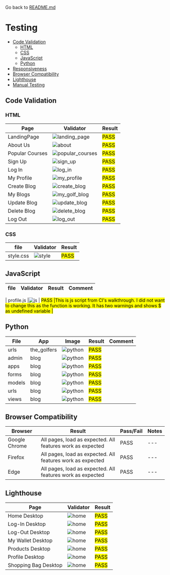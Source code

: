 Go back to [README.md](/README.md)

# Testing
- [Code Validation](#code-validation)
    - [HTML](#html)
    - [CSS](#css)
    - [JavaScript](#JavaScript)
    - [Python](#python)
- [Responsiveness](#Responsiveness)
- [Browser Compatibility](#browser-compatibility)
- [Lighthouse](#Lighthouse)
- [Manual Testing](#manual-testing)




## Code Validation
### HTML
|Page|Validator|Result|
| --- | --- | --- |
| LandingPage |![landing_page](./docs/testing_images/landing_page_html_check.png) | <mark>PASS<mark> |
| About Us |![about](./docs/testing_images/about_us_html_check.png) | <mark>PASS<mark> |
| Popular Courses|![popular_courses](./docs/testing_images/popular_courses_html_check.png) | <mark>PASS<mark> |
| Sign Up |![sign_up](./docs/testing_images/sign_up_html_check.png) | <mark>PASS<mark> |
| Log In |![log_in](./docs/testing_images/log_in_html_check.png) | <mark>PASS<mark> |
| My Profile |![my_profile](./docs/testing_images/profile_html_check.png) | <mark>PASS<mark> |
| Create Blog |![create_blog](./docs/testing_images/create_blog_html_check.png) | <mark>PASS<mark> |
| My Blogs|![my_golf_blog](./docs/testing_images/my_golf_blogs_html_check.png) | <mark>PASS<mark> |
| Update Blog |![update_blog](./docs/testing_images/update_blog_html_check.png) | <mark>PASS<mark> |
| Delete Blog |![delete_blog](./docs/testing_images/delete_blog_html_check.png) | <mark>PASS<mark> |
| Log Out |![log_out](./docs/testing_images/log_out_html_check.png) | <mark>PASS<mark> |



### CSS
|file|Validator|Result|
| --- | --- | --- |
| style.css |![style](./docs/testing_images/style.css_check.png) | <mark>PASS<mark> |


## JavaScript
|file|Validator|Result|Comment|
| --- | --- | --- |----|

| profile.js |![js](./assets/testing/js/profiles_js_checker.png) | <mark>PASS<mark> |This is js script from CI's walkthrough. I did not want to change this as the function is working. It has two warnings and shows $ as undefined variable |


## Python

|File|App|Image|Result|Comment|
| --- |----| --- | --- |----|
| urls | the_golfers |![python](./docs/testing_images/the_golfers_urls_pep8.png) | <mark>PASS<mark> ||
| admin | blog |![python](./docs/testing_images/blog_admin_pep8.png) | <mark>PASS<mark> ||
| apps | blog |![python](./docs/testing_images/blog_apps_pep8.png) | <mark>PASS<mark> ||
| forms | blog |![python](./docs/testing_images/blogs_forms_pep8.png) | <mark>PASS<mark> ||
| models | blog |![python](./docs/testing_images/blog_models_pep8.png) | <mark>PASS<mark> ||
| urls | blog |![python](./docs/testing_images/blog_urls_pep8.png) | <mark>PASS<mark> ||
| views | blog |![python](./docs/testing_images/blog_views_pep8.png) | <mark>PASS<mark> ||





## Browser Compatibility

|Browser|Result|Pass/Fail|Notes|
| --- | --- | --- | ---|
| Google Chrome | All pages, load as expected. All features work as expected | PASS | --- |
| Firefox | All pages, load as expected. All features work as expected | PASS | --- |
| Edge | All pages, load as expected. All features work as expected | PASS | ---|

## Lighthouse

|Page|Validator|Result|
| --- | --- | --- |
| Home Desktop |![home](./assets/testing/lighthouse/home_desktop_lighthouse.png) | <mark>PASS<mark> |
| Log-In Desktop |![home](./assets/testing/lighthouse/log_in_desktop_lighthouse.png) | <mark>PASS<mark> |
| Log-Out Desktop |![home](./assets/testing/lighthouse/log_out_desktop_lighthouse.png) | <mark>PASS<mark> |
| My Wallet Desktop |![home](./assets/testing/lighthouse/my_wallet_desktop_lighthouse.png) | <mark>PASS<mark> |
| Products Desktop |![home](./assets/testing/lighthouse/products_desktop_lighthouse.png) | <mark>PASS<mark> |
| Profile Desktop |![home](./assets/testing/lighthouse/profile_desktop_lighthouse.png) | <mark>PASS<mark> |
| Shopping Bag Desktop |![home](./assets/testing/lighthouse/shopping_bag_desktop_lighthouse.png) | <mark>PASS<mark> |
